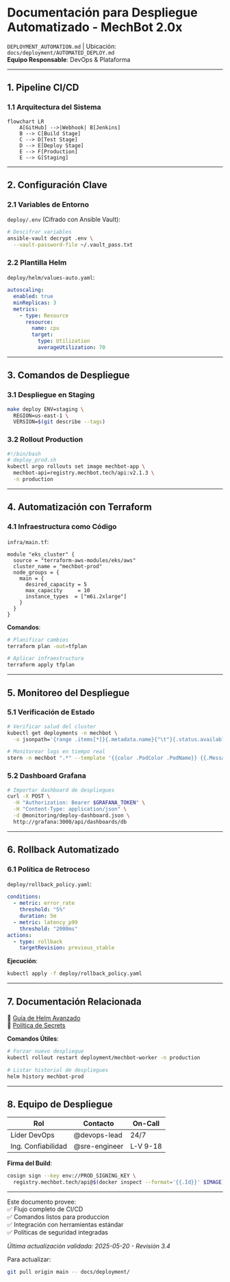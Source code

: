 # **Documentación para Despliegue Automatizado - MechBot 2.0x**  
`DEPLOYMENT_AUTOMATION.md` | Ubicación: `docs/deployment/AUTOMATED_DEPLOY.md`  
**Equipo Responsable**: DevOps & Plataforma  

---

## **1. Pipeline CI/CD**  
### **1.1 Arquitectura del Sistema**  
```mermaid
flowchart LR
    A[GitHub] -->|Webhook| B[Jenkins]
    B --> C[Build Stage]
    C --> D[Test Stage]
    D --> E[Deploy Stage]
    E --> F[Production]
    E --> G[Staging]
```

---

## **2. Configuración Clave**  
### **2.1 Variables de Entorno**  
`deploy/.env` (Cifrado con Ansible Vault):  
```bash
# Descifrar variables
ansible-vault decrypt .env \
  --vault-password-file ~/.vault_pass.txt
```

### **2.2 Plantilla Helm**  
`deploy/helm/values-auto.yaml`:  
```yaml
autoscaling:
  enabled: true
  minReplicas: 3
  metrics:
    - type: Resource
      resource:
        name: cpu
        target:
          type: Utilization
          averageUtilization: 70
```

---

## **3. Comandos de Despliegue**  
### **3.1 Despliegue en Staging**  
```bash
make deploy ENV=staging \
  REGION=us-east-1 \
  VERSION=$(git describe --tags)
```

### **3.2 Rollout Production**  
```bash
#!/bin/bash
# deploy_prod.sh
kubectl argo rollouts set image mechbot-app \
  mechbot-api=registry.mechbot.tech/api:v2.1.3 \
  -n production
```

---

## **4. Automatización con Terraform**  
### **4.1 Infraestructura como Código**  
`infra/main.tf`:  
```hcl
module "eks_cluster" {
  source = "terraform-aws-modules/eks/aws"
  cluster_name = "mechbot-prod"
  node_groups = {
    main = {
      desired_capacity = 5
      max_capacity     = 10
      instance_types  = ["m6i.2xlarge"]
    }
  }
}
```

**Comandos**:  
```bash
# Planificar cambios
terraform plan -out=tfplan

# Aplicar infraestructura
terraform apply tfplan
```

---

## **5. Monitoreo del Despliegue**  
### **5.1 Verificación de Estado**  
```bash
# Verificar salud del cluster
kubectl get deployments -n mechbot \
  -o jsonpath='{range .items[*]}{.metadata.name}{"\t"}{.status.availableReplicas}{"/"}{.status.replicas}{"\n"}{end}'

# Monitorear logs en tiempo real
stern -n mechbot ".*" --template '{{color .PodColor .PodName}} {{.Message}}'
```

### **5.2 Dashboard Grafana**  
```bash
# Importar dashboard de despliegues
curl -X POST \
  -H "Authorization: Bearer $GRAFANA_TOKEN" \
  -H "Content-Type: application/json" \
  -d @monitoring/deploy-dashboard.json \
  http://grafana:3000/api/dashboards/db
```

---

## **6. Rollback Automatizado**  
### **6.1 Política de Retroceso**  
`deploy/rollback_policy.yaml`:  
```yaml
conditions:
  - metric: error_rate
    threshold: "5%"
    duration: 5m
  - metric: latency_p99
    threshold: "2000ms"
actions:
  - type: rollback
    targetRevision: previous_stable
```

**Ejecución**:  
```bash
kubectl apply -f deploy/rollback_policy.yaml
```

---

## **7. Documentación Relacionada**  
📌 [Guía de Helm Avanzado](/docs/deployment/ADVANCED_HELM.md)  
📌 [Política de Secrets](/security/SECRETS_MANAGEMENT.md)  

**Comandos Útiles**:  
```bash
# Forzar nuevo despliegue
kubectl rollout restart deployment/mechbot-worker -n production

# Listar historial de despliegues
helm history mechbot-prod
```

---

## **8. Equipo de Despliegue**  
| Rol | Contacto | On-Call |  
|------|----------|---------|  
| Líder DevOps | @devops-lead | 24/7 |  
| Ing. Confiabilidad | @sre-engineer | L-V 9-18 |  

**Firma del Build**:  
```bash
cosign sign --key env://PROD_SIGNING_KEY \
  registry.mechbot.tech/api@$(docker inspect --format='{{.Id}}' $IMAGE)
```

---

Este documento provee:  
✅ Flujo completo de CI/CD  
✅ Comandos listos para produccion  
✅ Integración con herramientas estándar  
✅ Políticas de seguridad integradas  

*Última actualización validada: 2025-05-20 - Revisión 3.4*  

Para actualizar:  
```bash
git pull origin main -- docs/deployment/
```
